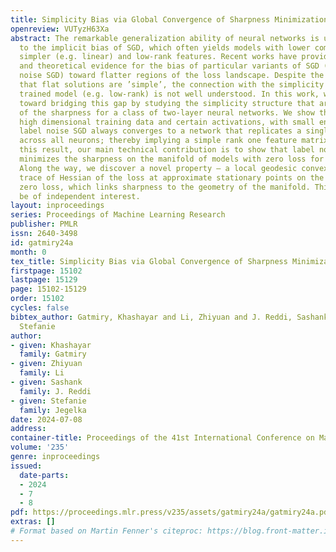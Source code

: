 ```yaml
---
title: Simplicity Bias via Global Convergence of Sharpness Minimization
openreview: VUTyzH63Xa
abstract: The remarkable generalization ability of neural networks is usually attributed
  to the implicit bias of SGD, which often yields models with lower complexity using
  simpler (e.g. linear) and low-rank features. Recent works have provided empirical
  and theoretical evidence for the bias of particular variants of SGD (such as label
  noise SGD) toward flatter regions of the loss landscape. Despite the folklore intuition
  that flat solutions are ’simple’, the connection with the simplicity of the final
  trained model (e.g. low-rank) is not well understood. In this work, we take a step
  toward bridging this gap by studying the simplicity structure that arises from minimizers
  of the sharpness for a class of two-layer neural networks. We show that, for any
  high dimensional training data and certain activations, with small enough step size,
  label noise SGD always converges to a network that replicates a single linear feature
  across all neurons; thereby implying a simple rank one feature matrix. To obtain
  this result, our main technical contribution is to show that label noise SGD always
  minimizes the sharpness on the manifold of models with zero loss for two-layer networks.
  Along the way, we discover a novel property — a local geodesic convexity — of the
  trace of Hessian of the loss at approximate stationary points on the manifold of
  zero loss, which links sharpness to the geometry of the manifold. This tool may
  be of independent interest.
layout: inproceedings
series: Proceedings of Machine Learning Research
publisher: PMLR
issn: 2640-3498
id: gatmiry24a
month: 0
tex_title: Simplicity Bias via Global Convergence of Sharpness Minimization
firstpage: 15102
lastpage: 15129
page: 15102-15129
order: 15102
cycles: false
bibtex_author: Gatmiry, Khashayar and Li, Zhiyuan and J. Reddi, Sashank and Jegelka,
  Stefanie
author:
- given: Khashayar
  family: Gatmiry
- given: Zhiyuan
  family: Li
- given: Sashank
  family: J. Reddi
- given: Stefanie
  family: Jegelka
date: 2024-07-08
address:
container-title: Proceedings of the 41st International Conference on Machine Learning
volume: '235'
genre: inproceedings
issued:
  date-parts:
  - 2024
  - 7
  - 8
pdf: https://proceedings.mlr.press/v235/assets/gatmiry24a/gatmiry24a.pdf
extras: []
# Format based on Martin Fenner's citeproc: https://blog.front-matter.io/posts/citeproc-yaml-for-bibliographies/
---
```

